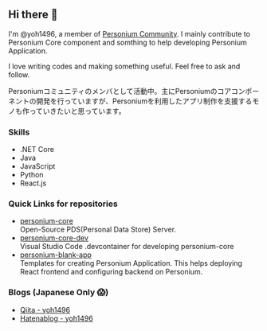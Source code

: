 ## Hi there 👋

I'm @yoh1496, a member of [Personium Community](https://personium.io/). I mainly contribute to Personium Core component and somthing to help developing Personium Application.

I love writing codes and making something useful. Feel free to ask and follow.

Personiumコミュニティのメンバとして活動中。主にPersoniumのコアコンポーネントの開発を行っていますが、Personiumを利用したアプリ制作を支援するモノも作っていきたいと思っています。

### Skills

* .NET Core
* Java
* JavaScript
* Python
* React.js

### Quick Links for repositories

* [personium-core](https://github.com/personium/personium-core)  
  Open-Source PDS(Personal Data Store) Server.
* [personium-core-dev](https://github.com/yoh1496/personium-core-dev)  
  Visual Studio Code .devcontainer for developing personium-core
* [personium-blank-app](https://github.com/personium/personium-blank-app)  
  Templates for creating Personium Application. This helps deploying React frontend and configuring backend on Personium.

### Blogs (Japanese Only 😱)

* [Qiita - yoh1496](https://qiita.com/yoh1496)
* [Hatenablog - yoh1496](https://yoh1496.hatenablog.com/)


<!--
**yoh1496/yoh1496** is a ✨ _special_ ✨ repository because its `README.md` (this file) appears on your GitHub profile.

Here are some ideas to get you started:

- 🔭 I’m currently working on ...
- 🌱 I’m currently learning ...
- 👯 I’m looking to collaborate on ...
- 🤔 I’m looking for help with ...
- 💬 Ask me about ...
- 📫 How to reach me: ...
- 😄 Pronouns: ...
- ⚡ Fun fact: ...
-->



